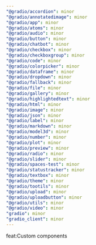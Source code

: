 ```yaml
---
"@gradio/accordion": minor
"@gradio/annotatedimage": minor
"@gradio/app": minor
"@gradio/atoms": minor
"@gradio/audio": minor
"@gradio/button": minor
"@gradio/chatbot": minor
"@gradio/checkbox": minor
"@gradio/checkboxgroup": minor
"@gradio/code": minor
"@gradio/colorpicker": minor
"@gradio/dataframe": minor
"@gradio/dropdown": minor
"@gradio/fallback": minor
"@gradio/file": minor
"@gradio/gallery": minor
"@gradio/highlightedtext": minor
"@gradio/html": minor
"@gradio/image": minor
"@gradio/json": minor
"@gradio/label": minor
"@gradio/markdown": minor
"@gradio/model3d": minor
"@gradio/number": minor
"@gradio/plot": minor
"@gradio/preview": minor
"@gradio/radio": minor
"@gradio/slider": minor
"@gradio/spaces-test": minor
"@gradio/statustracker": minor
"@gradio/textbox": minor
"@gradio/theme": minor
"@gradio/tootils": minor
"@gradio/upload": minor
"@gradio/uploadbutton": minor
"@gradio/utils": minor
"@gradio/video": minor
"gradio": minor
"gradio_client": minor
---
```


feat:Custom components
